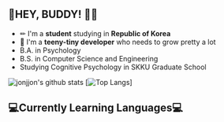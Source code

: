 ## 👻HEY, BUDDY! 👋👋
+ ✏ I'm a **student** studying in **Republic of Korea**
+ 🌱 I'm a **teeny-tiny developer** who needs to grow pretty a lot 
+ B.A. in Psychology
+ B.S. in Computer Science and Engineering
+ Studying Cognitive Psychology in SKKU Graduate School

![jonjjon's github stats](https://github-readme-stats.vercel.app/api?username=jonjjon&show_icons=true&theme=vue&count_private=true) 
[![Top Langs](https://github-readme-stats.vercel.app/api/top-langs/?username=jonjjon)]



<h2>💻Currently Learning Languages💻</h2>




